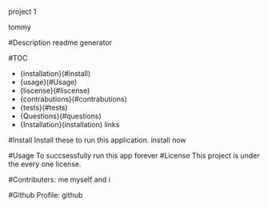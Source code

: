  project 1

  tommy

  #Description
  readme generator
 
  #TOC
  + {installation}(#install)
  + {usage}(#Usage)
  + {liscense}(#liscense)
  + {contrabutions}(#contrabutions)
  + {tests}(#tests)
  + {Questions}(#questions)
  + {Installation}(installation)
 links

  #Install 
  Install these to run this application.
  install now

  #Usage
  To succsessfully run this app forever
  #License
  This project is under the every one license.

  #Contributers: me myself and i

  #Github Profile: github
